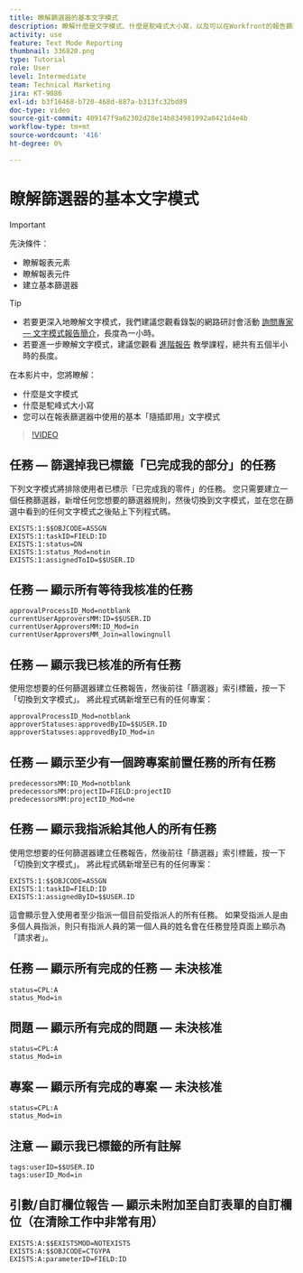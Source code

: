 ```yaml
---
title: 瞭解篩選器的基本文字模式
description: 瞭解什麼是文字模式、什麼是駝峰式大小寫，以及可以在Workfront的報告篩選器中使用的一些基本「隨插即用」文字模式。
activity: use
feature: Text Mode Reporting
thumbnail: 336820.png
type: Tutorial
role: User
level: Intermediate
team: Technical Marketing
jira: KT-9086
exl-id: b3f16468-b720-468d-887a-b313fc32bd89
doc-type: video
source-git-commit: 409147f9a62302d28e14b834981992a0421d4e4b
workflow-type: tm+mt
source-wordcount: '416'
ht-degree: 0%

---
```


# 瞭解篩選器的基本文字模式

>[!IMPORTANT]
>
>先決條件：
>
>* 瞭解報表元素
>* 瞭解報表元件
>* 建立基本篩選器

>[!TIP]
>
>* 若要更深入地瞭解文字模式，我們建議您觀看錄製的網路研討會活動 [詢問專家 — 文字模式報告簡介](https://experienceleague.adobe.com/docs/workfront-events/events/reporting-and-dashboards/introduction-to-text-mode-reporting.html?lang=en)，長度為一小時。
>* 若要進一步瞭解文字模式，建議您觀看 [進階報告](https://experienceleague.adobe.com/docs/workfront-learn/tutorials-workfront/reporting/advanced-reporting/welcome-to-advanced-reporting.html?lang=en) 教學課程，總共有五個半小時的長度。


在本影片中，您將瞭解：

* 什麼是文字模式
* 什麼是駝峰式大小寫
* 您可以在報表篩選器中使用的基本「隨插即用」文字模式

>[!VIDEO](https://video.tv.adobe.com/v/336820/?quality=12&learn=on)


## 任務 — 篩選掉我已標籤「已完成我的部分」的任務

下列文字模式將排除使用者已標示「已完成我的零件」的任務。 您只需要建立一個任務篩選器，新增任何您想要的篩選器規則，然後切換到文字模式，並在您在篩選中看到的任何文字模式之後貼上下列程式碼。

```
EXISTS:1:$$OBJCODE=ASSGN  
EXISTS:1:taskID=FIELD:ID  
EXISTS:1:status=DN  
EXISTS:1:status_Mod=notin  
EXISTS:1:assignedToID=$$USER.ID 
```

## 任務 — 顯示所有等待我核准的任務

```
approvalProcessID_Mod=notblank
currentUserApproversMM:ID=$$USER.ID
currentUserApproversMM:ID_Mod=in
currentUserApproversMM_Join=allowingnull
```

## 任務 — 顯示我已核准的所有任務

使用您想要的任何篩選器建立任務報告，然後前往「篩選器」索引標籤，按一下「切換到文字模式」。 將此程式碼新增至已有的任何專案：

```
approvalProcessID_Mod=notblank
approverStatuses:approvedByID=$$USER.ID
approverStatuses:approvedByID_Mod=in
```

## 任務 — 顯示至少有一個跨專案前置任務的所有任務

```
predecessorsMM:ID_Mod=notblank
predecessorsMM:projectID=FIELD:projectID
predecessorsMM:projectID_Mod=ne
```

## 任務 — 顯示我指派給其他人的所有任務

使用您想要的任何篩選器建立任務報告，然後前往「篩選器」索引標籤，按一下「切換到文字模式」。 將此程式碼新增至已有的任何專案：

```
EXISTS:1:$$OBJCODE=ASSGN
EXISTS:1:taskID=FIELD:ID
EXISTS:1:assignedByID=$$USER.ID
```

這會顯示登入使用者至少指派一個目前受指派人的所有任務。 如果受指派人是由多個人員指派，則只有指派人員的第一個人員的姓名會在任務登陸頁面上顯示為「請求者」。

## 任務 — 顯示所有完成的任務 — 未決核准

```
status=CPL:A
status_Mod=in
```


## 問題 — 顯示所有完成的問題 — 未決核准

```
status=CPL:A
status_Mod=in
```


## 專案 — 顯示所有完成的專案 — 未決核准

```
status=CPL:A
status_Mod=in
```


## 注意 — 顯示我已標籤的所有註解

```
tags:userID=$$USER.ID
tags:userID_Mod=in
```


## 引數/自訂欄位報告 — 顯示未附加至自訂表單的自訂欄位（在清除工作中非常有用）

```
EXISTS:A:$$EXISTSMOD=NOTEXISTS
EXISTS:A:$$OBJCODE=CTGYPA
EXISTS:A:parameterID=FIELD:ID
```
